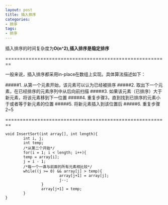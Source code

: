 ```yaml
---
layout: post
title: 插入排序
categories:
- 排序
tags:
- 排序
---
```


插入排序的时间复杂度为**O(n^2),**插入排序是**稳定排序**

========================================================

一般来说，插入排序都采用in-place在数组上实现。具体算法描述如下：

#####1. 从第一个元素开始，该元素可以认为已经被排序
#####2. 取出下一个元素，在已经排序的元素序列中从后向前扫描
#####3. 如果该元素（已排序）大于新元素，将该元素移到下一位置
#####4. 重复步骤3，直到找到已排序的元素小于或者等于新元素的位置
#####5. 将新元素插入到该位置后
#####6. 重复步骤2~5

========================================================

    
    void InsertSort(int array[], int length){
            int i, j;
            int temp;
            /*从第二个开始*/
            for(i = 1; i < length; i++){ 		
    		temp = array[i]; 		
    		j = i - 1; 		
            /*每一个一直与前面的所有元素相比较*/
    		while((j >= 0) && array[j] > temp){
                            array[j+1] = array[j];
                            j--;
                    }
                    array[j+1] = temp;
            }
    }
